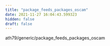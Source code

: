 ```yaml
---
title: "package_feeds_packages_oscam"
date: 2021-11-27 16:04:43.599323
hidden: false
draft: false
---
```


ath79/generic/package_feeds_packages_oscam

